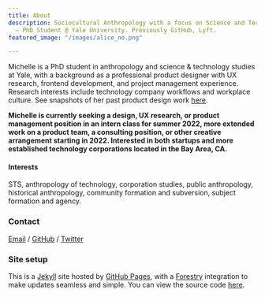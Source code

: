 ```yaml
---
title: About
description: Sociocultural Anthropology with a focus on Science and Technology Studies
  — PhD Student @ Yale University. Previously GitHub, Lyft.
featured_image: "/images/alice_no.png"

---
```

Michelle is a PhD student in anthropology and science & technology studies at Yale, with a background as a professional product designer with UX research, frontend development, and project management experience. Research interests include technology company workflows and workplace culture. See snapshots of her past product design work [here](https://www.michellevenetucci.com).

**Michelle is currently seeking a design, UX research, or product management position in an intern class for summer 2022, more extended work on a product team, a consulting position, or other creative arrangement starting in 2022. Interested in both startups and more established technology corporations located in the Bay Area, CA.**

#### Interests

STS, anthropology of technology, corporation studies, public anthropology, historical anthropology, community formation and subversion, subject formation and agency.

### Contact

[Email](mailto:michelle.venetucci@yale.edu) / [GitHub](https://github.com/venetucci) / [Twitter](https://twitter.com/mvenetucci)

### Site setup

This is a [Jekyll](https://jekyllrb.com/) site hosted by [GitHub Pages](https://pages.github.com/), with a [Forestry](https://forestry.io/) integration to make updates seamless and simple. You can view the source code [here](https://github.com/venetucci/personal-website).